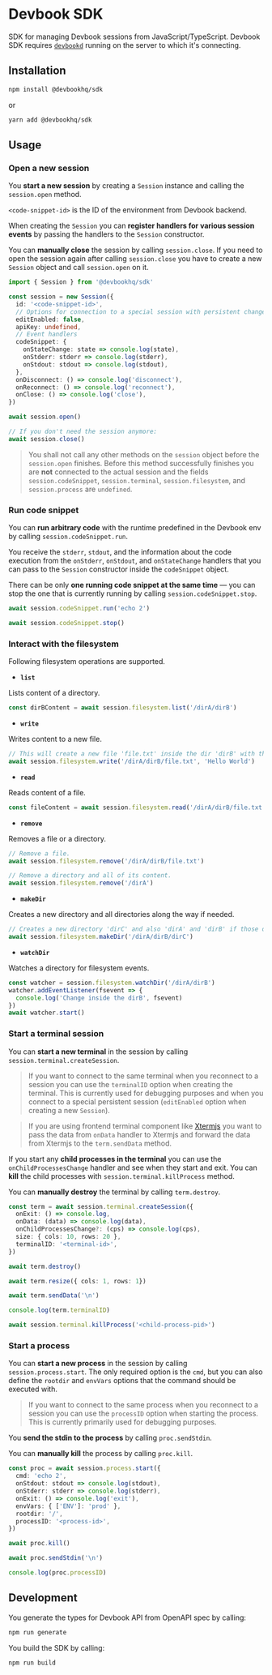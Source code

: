 # Devbook SDK

SDK for managing Devbook sessions from JavaScript/TypeScript. Devbook SDK requires [`devbookd`](https://github.com/devbookhq/devbookd) running on the server to which it's connecting.

## Installation

```sh
npm install @devbookhq/sdk
```

or

```sh
yarn add @devbookhq/sdk
```

## Usage

### Open a new session

You **start a new session** by creating a `Session` instance and calling the `session.open` method.

`<code-snippet-id>` is the ID of the environment from Devbook backend.

When creating the `Session` you can **register handlers for various session events** by passing the handlers to the `Session` constructor.

You can **manually close** the session by calling `session.close`. If you need to open the session again after calling `session.close` you have to create a new `Session` object and call `session.open` on it.

```ts
import { Session } from '@devbookhq/sdk'

const session = new Session({
  id: '<code-snippet-id>',
  // Options for connection to a special session with persistent changes
  editEnabled: false,
  apiKey: undefined,
  // Event handlers
  codeSnippet: {
    onStateChange: state => console.log(state),
    onStderr: stderr => console.log(stderr),
    onStdout: stdout => console.log(stdout),
  },
  onDisconnect: () => console.log('disconnect'),
  onReconnect: () => console.log('reconnect'),
  onClose: () => console.log('close'),
})

await session.open()

// If you don't need the session anymore:
await session.close()
```

> You shall not call any other methods on the `session` object before the `session.open` finishes. Before this method successfully finishes you are **not** connected to the actual session and the fields `session.codeSnippet`, `session.terminal`, `session.filesystem`, and `session.process` are `undefined`.

### Run code snippet

You can **run arbitrary code** with the runtime predefined in the Devbook env by calling `session.codeSnippet.run`.

You receive the `stderr`, `stdout`, and the information about the code execution from the `onStderr`, `onStdout`, and `onStateChange` handlers that you can pass to the `Session` constructor inside the `codeSnippet` object.

There can be only **one running code snippet at the same time** — you can stop the one that is currently running by calling `session.codeSnippet.stop`.

```ts
await session.codeSnippet.run('echo 2')

await session.codeSnippet.stop()
```

### Interact with the filesystem

Following filesystem operations are supported.

- **`list`**

Lists content of a directory.
```ts
const dirBContent = await session.filesystem.list('/dirA/dirB')
```

- **`write`**

Writes content to a new file.
```ts
// This will create a new file 'file.txt' inside the dir 'dirB' with the content 'Hello world'.
await session.filesystem.write('/dirA/dirB/file.txt', 'Hello World')
```

- **`read`**

Reads content of a file.
```ts
const fileContent = await session.filesystem.read('/dirA/dirB/file.txt')
```

- **`remove`**

Removes a file or a directory.
```ts
// Remove a file.
await session.filesystem.remove('/dirA/dirB/file.txt')

// Remove a directory and all of its content.
await session.filesystem.remove('/dirA')
```

- **`makeDir`**

Creates a new directory and all directories along the way if needed.
```ts
// Creates a new directory 'dirC' and also 'dirA' and 'dirB' if those directories don't already exist.
await session.filesystem.makeDir('/dirA/dirB/dirC')
```

- **`watchDir`**

Watches a directory for filesystem events.
```ts
const watcher = session.filesystem.watchDir('/dirA/dirB')
watcher.addEventListener(fsevent => {
  console.log('Change inside the dirB', fsevent)
})
await watcher.start()
```

### Start a terminal session

You can **start a new terminal** in the session by calling `session.terminal.createSession`.

> If you want to connect to the same terminal when you reconnect to a session you can use the `terminalID` option when creating the terminal. This is currently used for debugging purposes and when you connect to a special persistent session (`editEnabled` option when creating a new `Session`).

> If you are using frontend terminal component like [Xtermjs](https://github.com/xtermjs/xterm.js/) you want to pass the data from `onData` handler to Xtermjs and forward the data from Xtermjs to the `term.sendData` method.

If you start any **child processes in the terminal** you can use the `onChildProcessesChange` handler and see when they start and exit. You can **kill** the child processes with `session.terminal.killProcess` method.

You can **manually destroy** the terminal by calling `term.destroy`.

```ts
const term = await session.terminal.createSession({
  onExit: () => console.log,
  onData: (data) => console.log(data),
  onChildProcessesChange?: (cps) => console.log(cps),
  size: { cols: 10, rows: 20 },
  terminalID: '<terminal-id>',
})

await term.destroy()

await term.resize({ cols: 1, rows: 1})

await term.sendData('\n')

console.log(term.terminalID)

await session.terminal.killProcess('<child-process-pid>')
```

### Start a process

You can **start a new process** in the session by calling `session.process.start`. The only required option is the `cmd`, but you can also define the `rootdir` and `envVars` options that the command should be executed with.

> If you want to connect to the same process when you reconnect to a session you can use the `processID` option when starting the process. This is currently primarily used for debugging purposes.

You **send the stdin to the process** by calling `proc.sendStdin`.

You can **manually kill** the process by calling `proc.kill`.

```ts
const proc = await session.process.start({
  cmd: 'echo 2',
  onStdout: stdout => console.log(stdout),
  onStderr: stderr => console.log(stderr),
  onExit: () => console.log('exit'),
  envVars: { ['ENV']: 'prod' },
  rootdir: '/',
  processID: '<process-id>',
})

await proc.kill()

await proc.sendStdin('\n')

console.log(proc.processID)
```

## Development

You generate the types for Devbook API from OpenAPI spec by calling:

```sh
npm run generate
```

You build the SDK by calling:

```sh
npm run build
```
